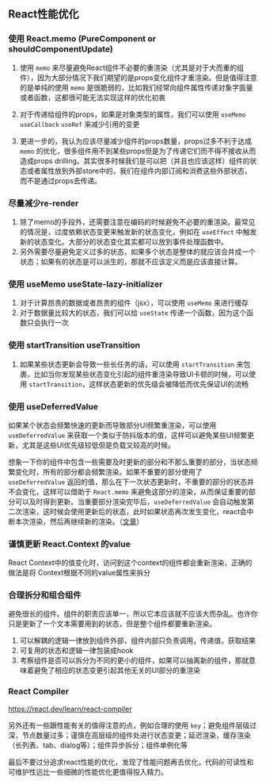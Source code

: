 ## React性能优化

### 使用 React.memo (PureComponent or shouldComponentUpdate)

1. 使用 `memo` 来尽量避免React组件不必要的重渲染（尤其是对于大而重的组件），因为大部分情况下我们期望的是props变化组件才重渲染。但是值得注意的是单纯的使用 `memo` 是很脆弱的，比如我们经常向组件属性传递对象字面量或者函数，这都很可能无法实现这样的优化初衷

2. 对于传递给组件的props，如果是对象类型的属性，我们可以使用 `useMemo` `useCallback` `useRef` 来减少引用的变更

3. 更进一步的，我认为应该尽量减少组件的props数量，props过多不利于达成 `memo` 的优化，很多组件用不到某些props但是为了传递它们而不得不接收从而造成props drilling。其实很多时候我们是可以把（并且也应该这样）组件的状态或者属性放到外部store中的，我们在组件内部订阅和消费这些外部状态，而不是通过props去传递。

### 尽量减少re-render

1. 除了memo的手段外，还需要注意在编码的时候避免不必要的重渲染。最常见的情况是，过度依赖状态变更来触发新的状态变化，例如在 `useEffect` 中触发新的状态变化。大部分的状态变化其实都可以放到事件处理函数中。
2. 另外需要尽量避免定义过多的状态，如果多个状态是整体的就应该合并成一个状态；如果有的状态是可以派生的，那就不应该定义而是应该直接计算。

### 使用 useMemo useState-lazy-initializer

1. 对于计算昂贵的数据或者昂贵的组件（jsx），可以使用 `useMemo` 来进行缓存
2. 对于数据量比较大的状态，我们可以给 `useState` 传递一个函数，因为这个函数只会执行一次

### 使用 startTransition useTransition

1. 如果某些状态更新会导致一些长任务的话，可以使用 `startTransition` 来包裹，比如当你发现某些状态变化引起的组件重渲染导致UI卡顿的时候，可以使用 `startTransition`，这样状态更新的优先级会被降低而优先保证UI的流畅

### 使用 useDeferredValue

如果某个状态会频繁快速的更新而导致部分UI频繁重渲染，可以使用 `useDeferredValue` 来获取一个类似于防抖版本的值，这样可以避免某些UI频繁更新，尤其是这些UI优先级较低但是负载又较高的时候。

想象一下你的组件中包含一些需要及时更新的部分和不那么重要的部分，当状态频繁变化时，所有的部分都会频繁渲染。如果不重要的部分使用了 `useDeferredValue` 返回的值，那么在下一次状态更新时，不重要的部分的状态并不会变化，这样可以借助于 `React.memo` 来避免这部分的渲染，从而保证重要的部分可以及时得到更新。当重要部分渲染完毕后，`useDeferredValue` 会自动触发第二次渲染，这时候会使用更新后的状态，此时如果状态再次发生变化，react会中断本次渲染，然后再继续新的渲染。（[文章](https://www.joshwcomeau.com/react/use-deferred-value/)）

### 谨慎更新 React.Context 的value

React Context中的值变化时，访问到这个context的组件都会重新渲染，正确的做法是将 Context根据不同的value属性来拆分

### 合理拆分和组合组件

避免很长的组件。组件的职责应该单一，所以它本应该就不应该大而杂乱。也许你只是更新了一个文本需要用到的状态，但是整个组件都要重新渲染。

1. 可以解耦的逻辑一律放到组件外部，组件内部只负责调用，传递值，获取结果
2. 可复用的状态和逻辑一律包装成hook
3. 考察组件是否可以拆分为不同的更小的组件，如果可以抽离新的组件，那就意味着避免了相应的状态变更引起其他无关的UI部分的重渲染

### React Compiler

https://react.dev/learn/react-compiler

另外还有一些跟性能有关的值得注意的点，例如合理的使用 `key`；避免组件层级过深，节点数量过多；谨慎在高层级的组件处进行状态变更；延迟渲染，缓存渲染（长列表、tab、dialog等）；组件异步拆分；组件单例化等

最后不要过分追求react性能的优化，发现了性能问题再去优化，代码的可读性和可维护性远比一些细微的性能优化更值得投入精力。
